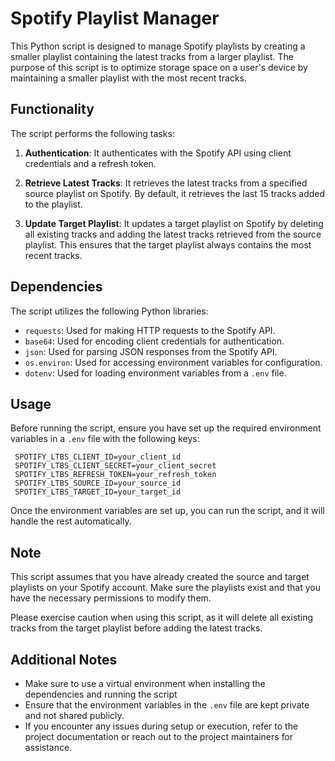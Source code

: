 # Spotify Playlist Manager

This Python script is designed to manage Spotify playlists by creating a smaller playlist containing the latest tracks from a larger playlist. The purpose of this script is to optimize storage space on a user's device by maintaining a smaller playlist with the most recent tracks.

## Functionality

The script performs the following tasks:

1. **Authentication**: It authenticates with the Spotify API using client credentials and a refresh token.

2. **Retrieve Latest Tracks**: It retrieves the latest tracks from a specified source playlist on Spotify. By default, it retrieves the last 15 tracks added to the playlist.

3. **Update Target Playlist**: It updates a target playlist on Spotify by deleting all existing tracks and adding the latest tracks retrieved from the source playlist. This ensures that the target playlist always contains the most recent tracks.

## Dependencies

The script utilizes the following Python libraries:

- `requests`: Used for making HTTP requests to the Spotify API.
- `base64`: Used for encoding client credentials for authentication.
- `json`: Used for parsing JSON responses from the Spotify API.
- `os.environ`: Used for accessing environment variables for configuration.
- `dotenv`: Used for loading environment variables from a `.env` file.

## Usage

Before running the script, ensure you have set up the required environment variables in a `.env` file with the following keys:

   ```plaintext
    SPOTIFY_LTBS_CLIENT_ID=your_client_id
    SPOTIFY_LTBS_CLIENT_SECRET=your_client_secret
    SPOTIFY_LTBS_REFRESH_TOKEN=your_refresh_token
    SPOTIFY_LTBS_SOURCE_ID=your_source_id
    SPOTIFY_LTBS_TARGET_ID=your_target_id
   ```

Once the environment variables are set up, you can run the script, and it will handle the rest automatically.

## Note

This script assumes that you have already created the source and target playlists on your Spotify account. Make sure the playlists exist and that you have the necessary permissions to modify them.

Please exercise caution when using this script, as it will delete all existing tracks from the target playlist before adding the latest tracks.

## Additional Notes
- Make sure to use a virtual environment when installing the dependencies and running the script
- Ensure that the environment variables in the `.env` file are kept private and not shared publicly.
- If you encounter any issues during setup or execution, refer to the project documentation or reach out to the project maintainers for assistance.